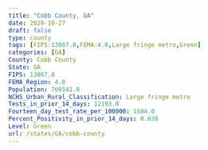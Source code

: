```yaml
---
title: "Cobb County, GA"
date: 2020-10-27
draft: false
type: county
tags: [FIPS:13067.0,FEMA:4.0,Large fringe metro,Green]
categories: [GA]
County: Cobb County
State: GA
FIPS: 13067.0
FEMA_Region: 4.0
Population: 760141.0
NCHS_Urban_Rural_Classification: Large fringe metro
Tests_in_prior_14_days: 12193.0
Fourteen_day_test_rate_per_100000: 1604.0
Percent_Positivity_in_prior_14_days: 0.038
Level: Green
url: /states/GA/cobb-county
---
```



